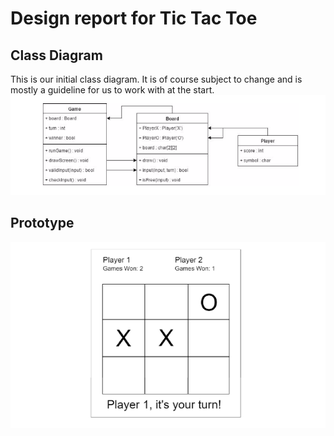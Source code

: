# Design report for Tic Tac Toe

## Class Diagram

This is our initial class diagram. It is of course subject to change and is mostly a guideline for us to work with at the start.
![Class diagram](/docs/images/cdiagram.png)

## Prototype
![Prototype](/docs/images/prototype.png)
